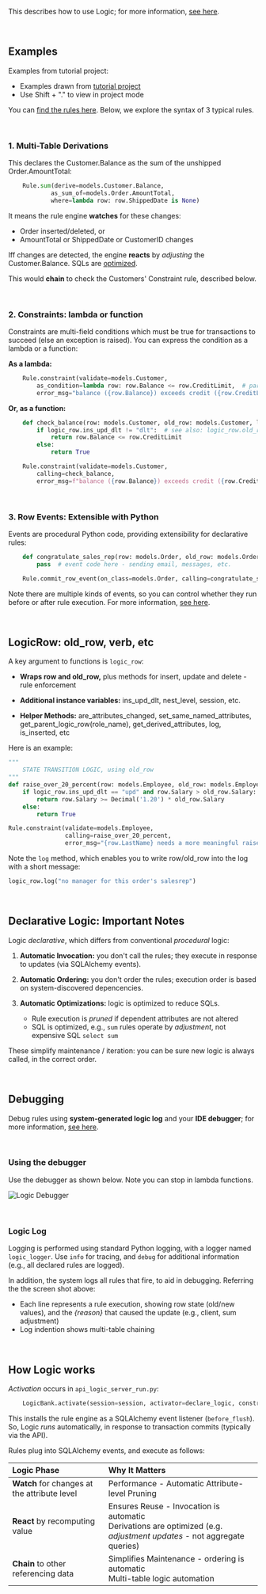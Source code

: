 This describes how to use Logic; for more information, [see here](https://apilogicserver.github.io/Docs/Logic-Why).

&nbsp;

## Examples      
Examples from tutorial project:
* Examples drawn from [tutorial project](https://github.com/ApiLogicServer/demo/blob/main/logic/declare_logic.py)
* Use Shift + "." to view in project mode

You can [find the rules here](https://apilogicserver.github.io/Docs/Logic).  Below, we explore the syntax of 3 typical rules.

&nbsp;

### 1. Multi-Table Derivations

This declares the Customer.Balance as the sum of the unshipped Order.AmountTotal:

```python
    Rule.sum(derive=models.Customer.Balance,
            as_sum_of=models.Order.AmountTotal,
            where=lambda row: row.ShippedDate is None)
```
It means the rule engine **watches** for these changes:
* Order inserted/deleted, or
* AmountTotal or ShippedDate or CustomerID changes

Iff changes are detected, the engine **reacts** by *adjusting* the Customer.Balance.  SQLs are [optimized](#declarative-logic-important-notes).

This would **chain** to check the Customers' Constraint rule, described below.

&nbsp;

### 2. Constraints: lambda or function

Constraints are multi-field conditions which must be true for transactions to succeed (else an exception is raised).  You can express the condition as a lambda or a function:

**As a lambda:**
```python
    Rule.constraint(validate=models.Customer,
        as_condition=lambda row: row.Balance <= row.CreditLimit,  # parent references are supported
        error_msg="balance ({row.Balance}) exceeds credit ({row.CreditLimit})")
```

**Or, as a function:**
```python
    def check_balance(row: models.Customer, old_row: models.Customer, logic_row: LogicRow):
        if logic_row.ins_upd_dlt != "dlt":  # see also: logic_row.old_row
            return row.Balance <= row.CreditLimit
        else:
            return True

    Rule.constraint(validate=models.Customer,
        calling=check_balance,
        error_msg=f"balance ({row.Balance}) exceeds credit ({row.CreditLimit})")
```

&nbsp;

### 3. Row Events: Extensible with Python

Events are procedural Python code, providing extensibility for declarative rules:
```python
    def congratulate_sales_rep(row: models.Order, old_row: models.Order, logic_row: LogicRow):
        pass  # event code here - sending email, messages, etc.

    Rule.commit_row_event(on_class=models.Order, calling=congratulate_sales_rep)
```
Note there are multiple kinds of events, so you can control whether they run before or after rule execution.  For more information, [see here](https://apilogicserver.github.io/Docs/Logic-Type-Constraint).

&nbsp;

## LogicRow: old_row, verb, etc

A key argument to functions is `logic_row`:

* **Wraps row and old_row,** plus methods for insert, update and delete - rule enforcement

* **Additional instance variables:** ins_upd_dlt, nest_level, session, etc.

* **Helper Methods:** are_attributes_changed, set_same_named_attributes, get_parent_logic_row(role_name), get_derived_attributes, log, is_inserted, etc

Here is an example:

```python
"""
    STATE TRANSITION LOGIC, using old_row
"""
def raise_over_20_percent(row: models.Employee, old_row: models.Employee, logic_row: LogicRow):
    if logic_row.ins_upd_dlt == "upd" and row.Salary > old_row.Salary:
        return row.Salary >= Decimal('1.20') * old_row.Salary
    else:
        return True

Rule.constraint(validate=models.Employee,
                calling=raise_over_20_percent,
                error_msg="{row.LastName} needs a more meaningful raise")
```

Note the `log` method, which enables you to write row/old_row into the log with a short message:

```python
logic_row.log("no manager for this order's salesrep")
```

&nbsp;

## Declarative Logic: Important Notes

Logic *declarative*, which differs from conventional *procedural* logic:

1. **Automatic Invocation:** you don't call the rules; they execute in response to updates (via SQLAlchemy events).

2. **Automatic Ordering:** you don't order the rules; execution order is based on system-discovered depencencies.

3. **Automatic Optimizations:** logic is optimized to reduce SQLs.

    * Rule execution is *pruned* if dependent attributes are not altered
    * SQL is optimized, e.g., `sum` rules operate by *adjustment*, not expensive SQL `select sum`

These simplify maintenance / iteration: you can be sure new logic is always called, in the correct order.

&nbsp;

## Debugging

Debug rules using **system-generated logic log** and your **IDE debugger**; for more information, [see here](https://apilogicserver.github.io/Docs/Logic-Use).

&nbsp;

### Using the debugger

Use the debugger as shown below.  Note you can stop in lambda functions.

![Logic Debugger](https://apilogicserver.github.io/Docs/images/logic/logic-debug.png)

&nbsp;

### Logic Log

Logging is performed using standard Python logging, with a logger named `logic_logger`.  Use `info` for tracing, and `debug` for additional information (e.g., all declared rules are logged).

In addition, the system logs all rules that fire, to aid in debugging.  Referring the the screen shot above:

*   Each line represents a rule execution, showing row state (old/new values), and the _{reason}_ that caused the update (e.g., client, sum adjustment)
*   Log indention shows multi-table chaining

&nbsp;

## How Logic works

*Activation* occurs in `api_logic_server_run.py`:
```python
    LogicBank.activate(session=session, activator=declare_logic, constraint_event=constraint_handler)
```

This installs the rule engine as a SQLAlchemy event listener (`before_flush`).  So, Logic *runs* automatically, in response to transaction commits (typically via the API).

Rules plug into SQLAlchemy events, and execute as follows:

| Logic Phase | Why It Matters |
|:-----------------------------|:---------------------|
| **Watch** for changes at the attribute level | Performance - Automatic Attribute-level Pruning |
| **React** by recomputing value | Ensures Reuse - Invocation is automatic<br>Derivations are optimized (e.g. *adjustment updates* - not aggregate queries) |
| **Chain** to other referencing data | Simplifies Maintenance - ordering is automatic<br>Multi-table logic automation |
